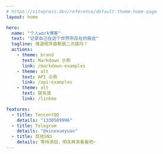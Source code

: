 ```yaml
---
# https://vitepress.dev/reference/default-theme-home-page
layout: home

hero:
  name: "个人work博客"
  text: "记录自己在这个世界所存在的痕迹"
  tagline: 难道程序猿都是二次猿吗？
  actions:
    - theme: brand
      text: Markdown 示例
      link: /markdown-examples
    - theme: alt
      text: API 示例
      link: /api-examples
    - theme: alt
      text: 联系我
      link: /linkme

features:
  - title: TencentQQ
    details: "1330509996"
  - title: Telegram
    details: "@xinvxueyuan"
  - title: 其他SNS
    details: 等待添加，明天再来看看吧~
---
```


